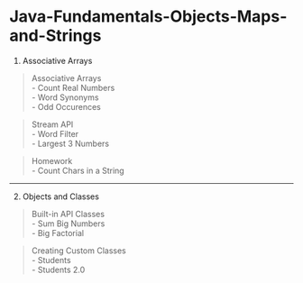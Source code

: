 # Java-Fundamentals-Objects-Maps-and-Strings


1. Associative Arrays 
  
  >Associative Arrays \
    - Count Real Numbers\
    - Word Synonyms\
    - Odd Occurences
    
  >Stream API\
    - Word Filter\
    - Largest 3 Numbers

  >Homework\
    - Count Chars in a String
    
---------------------------------------

2. Objects and Classes
  
  >Built-in API Classes \
    - Sum Big Numbers\
    - Big Factorial

  >Creating Custom Classes\
    - Students\
    - Students 2.0
